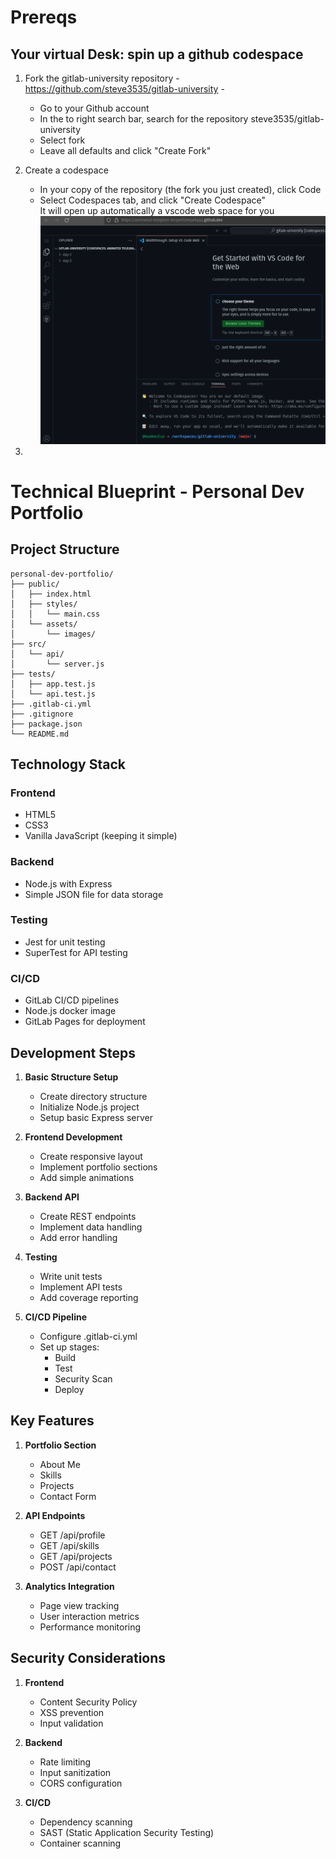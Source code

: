 # Prereqs
## Your virtual Desk: spin up a github codespace
1. Fork the gitlab-university repository - https://github.com/steve3535/gitlab-university -
   * Go to your Github account
   * In the to right search bar, search for the repository steve3535/gitlab-university
   * Select fork
   * Leave all defaults and click "Create Fork"
2. Create a codespace
   * In your copy of the repository (the fork you just created), click Code
   * Select Codespaces tab, and click "Create Codespace"  
   It will open up automatically a vscode web space for you  
   ![sample](sample-codespace.png)   



4. 
# Technical Blueprint - Personal Dev Portfolio

## Project Structure

```
personal-dev-portfolio/
├── public/
│   ├── index.html
│   ├── styles/
│   │   └── main.css
│   └── assets/
│       └── images/
├── src/
│   └── api/
│       └── server.js
├── tests/
│   ├── app.test.js
│   └── api.test.js
├── .gitlab-ci.yml
├── .gitignore
├── package.json
└── README.md
```

## Technology Stack

### Frontend
- HTML5
- CSS3
- Vanilla JavaScript (keeping it simple)

### Backend
- Node.js with Express
- Simple JSON file for data storage

### Testing
- Jest for unit testing
- SuperTest for API testing

### CI/CD
- GitLab CI/CD pipelines
- Node.js docker image
- GitLab Pages for deployment

## Development Steps

1. **Basic Structure Setup**
   - Create directory structure
   - Initialize Node.js project
   - Setup basic Express server

2. **Frontend Development**
   - Create responsive layout
   - Implement portfolio sections
   - Add simple animations

3. **Backend API**
   - Create REST endpoints
   - Implement data handling
   - Add error handling

4. **Testing**
   - Write unit tests
   - Implement API tests
   - Add coverage reporting

5. **CI/CD Pipeline**
   - Configure .gitlab-ci.yml
   - Set up stages:
     - Build
     - Test
     - Security Scan
     - Deploy

## Key Features

1. **Portfolio Section**
   - About Me
   - Skills
   - Projects
   - Contact Form

2. **API Endpoints**
   - GET /api/profile
   - GET /api/skills
   - GET /api/projects
   - POST /api/contact

3. **Analytics Integration**
   - Page view tracking
   - User interaction metrics
   - Performance monitoring

## Security Considerations

1. **Frontend**
   - Content Security Policy
   - XSS prevention
   - Input validation

2. **Backend**
   - Rate limiting
   - Input sanitization
   - CORS configuration

3. **CI/CD**
   - Dependency scanning
   - SAST (Static Application Security Testing)
   - Container scanning
